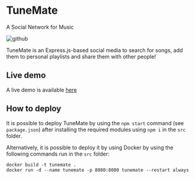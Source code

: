 # TuneMate
A Social Network for Music

![github](https://github.com/tiz314/TuneMate/assets/63679072/0961b6f3-9e63-4040-953b-a2f046f3527f)

TuneMate is an Express.js-based social media to search for songs, add them to personal playlists and share them with other people!

## Live demo

A live demo is available [here](https://tunemate.tiz314.it)

## How to deploy
It is possible to deploy TuneMate by using the `npm start` command (see `package.json`) after installing the required modules using `npm i` in the `src` folder. 

Alternatively, it is possible to deploy it by using Docker by using the following commands run in the `src` folder:
```
docker build -t tunemate .
docker run -d --name tunemate -p 8080:8080 tunemate --restart always
```
